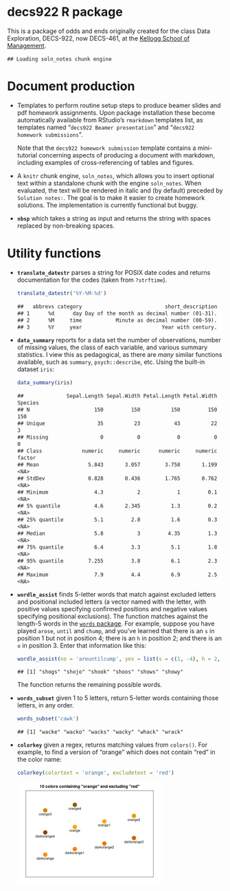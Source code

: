 decs922 R package
================

This is a package of odds and ends originally created for the class Data
Exploration, DECS-922, now DECS-461, at the [Kellogg School of
Management](https://www.kellogg.northwestern.edu/).

    ## Loading soln_notes chunk engine

# Document production

-   Templates to perform routine setup steps to produce beamer slides
    and pdf homework assignments. Upon package installation these become
    automatically available from RStudio’s `rmarkdown` templates list,
    as templates named “`decs922 Beamer presentation`” and
    “`decs922   homework submissions`”.

    Note that the `decs922 homework submission` template contains a
    mini-tutorial concerning aspects of producing a document with
    markdown, including examples of cross-referencing of tables and
    figures.

-   A `knitr` chunk engine, `soln_notes`, which allows you to insert
    optional text within a standalone chunk with the engine
    `soln_notes`. When evaluated, the text will be rendered in italic
    and (by default) preceded by `Solution notes:`. The goal is to make
    it easier to create homework solutions. The implementation is
    currently functional but buggy.

-   **`nbsp`** which takes a string as input and returns the string with
    spaces replaced by non-breaking spaces.

# Utility functions

-   **`translate_datestr`** parses a string for POSIX date codes and
    returns documentation for the codes (taken from `?strftime`).

    ``` r
    translate_datestr('%Y-%M-%d')
    ```

        ##   abbrevs category                           short_description
        ## 1      %d      day Day of the month as decimal number (01-31).
        ## 2      %M     time           Minute as decimal number (00-59).
        ## 3      %Y     year                          Year with century.

-   **`data_summary`** reports for a data set the number of
    observations, number of missing values, the class of each variable,
    and various summary statistics. I view this as pedagogical, as there
    are *many* similar functions available, such as `summary`,
    `psych::describe`, etc. Using the built-in dataset `iris`:

    ``` r
    data_summary(iris)
    ```

        ##              Sepal.Length Sepal.Width Petal.Length Petal.Width Species
        ## N                     150         150          150         150     150
        ## Unique                 35          23           43          22       3
        ## Missing                 0           0            0           0       0
        ## Class             numeric     numeric      numeric     numeric  factor
        ## Mean                5.843       3.057        3.758       1.199    <NA>
        ## StdDev              0.828       0.436        1.765       0.762    <NA>
        ## Minimum               4.3           2            1         0.1    <NA>
        ## 5% quantile           4.6       2.345          1.3         0.2    <NA>
        ## 25% quantile          5.1         2.8          1.6         0.3    <NA>
        ## Median                5.8           3         4.35         1.3    <NA>
        ## 75% quantile          6.4         3.3          5.1         1.8    <NA>
        ## 95% quantile        7.255         3.8          6.1         2.3    <NA>
        ## Maximum               7.9         4.4          6.9         2.5    <NA>

-   **`wordle_assist`** finds 5-letter words that match against excluded
    letters and positional included letters (a vector named with the
    letter, with positive values specifying confirmed positions and
    negative values specifying positional exclusions). The function
    matches against the length-5 words in the [`words`
    package](https://CRAN.R-project.org/package=words). For example,
    suppose you have played `arose`, `until` and `chump`, and you’ve
    learned that there is an `s` in position 1 but not in position 4;
    there is an `h` in position 2; and there is an `o` in position 3.
    Enter that information like this:

    ``` r
    wordle_assist(no = 'areuntilcump', yes = list(s = c(1, -4), h = 2, o = 3))
    ```

        ## [1] "shogs" "shojo" "shook" "shoos" "shows" "showy"

    The function returns the remaining possible words.

-   **`words_subset`** given 1 to 5 letters, return 5-letter words
    containing those letters, in any order.

    ``` r
    words_subset('cawk')
    ```

        ## [1] "wacke" "wacko" "wacks" "wacky" "whack" "wrack"

-   **`colorkey`** given a regex, returns matching values from
    `colors()`. For example, to find a version of “orange” which does
    not contain “red” in the color name:

    ``` r
    colorkey(colortext = 'orange', excludetext = 'red')
    ```

    <img src="README_files/figure-gfm/unnamed-chunk-6-1.png" width="70%" />

